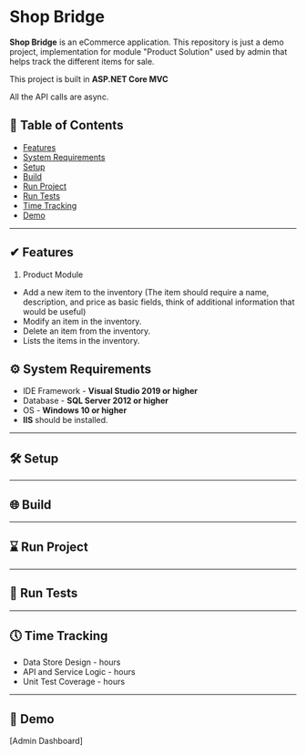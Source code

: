 # Shop Bridge

**Shop Bridge** is an eCommerce application. This repository is just a demo project, implementation for module "Product Solution" used by admin  that helps track the different items for sale.

This project is built in **ASP.NET Core MVC**

All the API calls are async.

## 📒 Table of Contents 

- [Features](#-features)
- [System Requirements](#-system-requirements)
- [Setup](#-setup)
- [Build](#-build)
- [Run Project](#-run-project)
- [Run Tests](#-run-tests)
- [Time Tracking](#-time-tracking)
- [Demo](#-demo)

---
## ✔ Features

1. Product Module
* Add a new item to the inventory (The item should require a name, description, and price as
basic fields, think of additional information that would be useful)
* Modify an item in the inventory.
* Delete an item from the inventory.
* Lists the items in the inventory.


## ⚙ System Requirements

* IDE Framework - **Visual Studio 2019 or higher**
* Database - **SQL Server 2012 or higher**
* OS - **Windows 10 or higher**
* **IIS** should be installed.
---
## 🛠 Setup

---

## 🌐 Build

---

## ⌛ Run Project



---

## 🧪 Run Tests

---

## 🕔 Time Tracking

* Data Store Design -  hours
* API and Service Logic -  hours
* Unit Test Coverage -  hours

---

## 📑 Demo
[Admin Dashboard]





